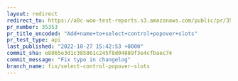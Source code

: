 ```yaml
---
layout: redirect
redirect_to: https://a8c-woo-test-reports.s3.amazonaws.com/public/pr/35353/api/index.html
pr_number: 35353
pr_title_encoded: "Add+name+to+select+control+popover+slots"
pr_test_type: api
last_published: "2022-10-27 15:42:53 +0000"
commit_sha: e8865e3d1c385861c245f8d04889f3e4cfbaec74
commit_message: "Fix typo in changelog"
branch_name: fix/select-control-popover-slots
---
```

